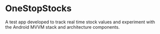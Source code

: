 # OneStopStocks
A test app developed to track real time stock values and experiment with the Android MVVM stack and architecture components.

